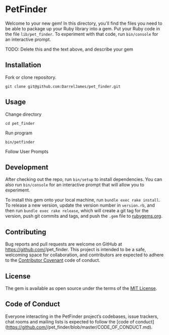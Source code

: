 # PetFinder

Welcome to your new gem! In this directory, you'll find the files you need to be able to package up your Ruby library into a gem. Put your Ruby code in the file `lib/pet_finder`. To experiment with that code, run `bin/console` for an interactive prompt.

TODO: Delete this and the text above, and describe your gem

## Installation

Fork or clone repository.

`git clone git@github.com:DarrelJames/pet_finder.git`

## Usage

Change directory

`cd pet_finder`

Run program

`bin/petfinder`

Follow User Prompts

## Development

After checking out the repo, run `bin/setup` to install dependencies. You can also run `bin/console` for an interactive prompt that will allow you to experiment.

To install this gem onto your local machine, run `bundle exec rake install`. To release a new version, update the version number in `version.rb`, and then run `bundle exec rake release`, which will create a git tag for the version, push git commits and tags, and push the `.gem` file to [rubygems.org](https://rubygems.org).

## Contributing

Bug reports and pull requests are welcome on GitHub at https://github.com/<github username>/pet_finder. This project is intended to be a safe, welcoming space for collaboration, and contributors are expected to adhere to the [Contributor Covenant](http://contributor-covenant.org) code of conduct.

## License

The gem is available as open source under the terms of the [MIT License](https://opensource.org/licenses/MIT).

## Code of Conduct

Everyone interacting in the PetFinder project’s codebases, issue trackers, chat rooms and mailing lists is expected to follow the [code of conduct](https://github.com/<github username>/pet_finder/blob/master/CODE_OF_CONDUCT.md).
